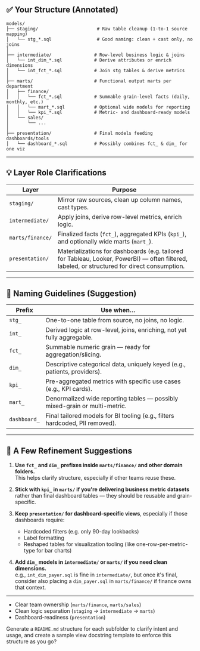 ## ✅ Your Structure (Annotated)

```
models/
├── staging/                      # Raw table cleanup (1-to-1 source mapping)
│   └── stg_*.sql                 # Good naming: clean + cast only, no joins
│
├── intermediate/                # Row-level business logic & joins
│   └── int_dim_*.sql            # Derive attributes or enrich dimensions
│   └── int_fct_*.sql            # Join stg tables & derive metrics
│
├── marts/                       # Functional output marts per department
│   ├── finance/
│   │   └── fct_*.sql            # Summable grain-level facts (daily, monthly, etc.)
│   │   └── mart_*.sql           # Optional wide models for reporting
│   │   └── kpi_*.sql            # Metric- and dashboard-ready models
│   └── sales/
│       └── ...
│
├── presentation/                # Final models feeding dashboards/tools
│   └── dashboard_*.sql          # Possibly combines fct_ & dim_ for one viz
```

---

## 💡 Layer Role Clarifications

| Layer            | Purpose                                                                                                                                       |
| ---------------- | --------------------------------------------------------------------------------------------------------------------------------------------- |
| `staging/`       | Mirror raw sources, clean up column names, cast types.                                                                                        |
| `intermediate/`  | Apply joins, derive row-level metrics, enrich logic.                                                                                          |
| `marts/finance/` | Finalized facts (`fct_`), aggregated KPIs (`kpi_`), and optionally wide marts (`mart_`).                                                      |
| `presentation/`  | Materializations for dashboards (e.g. tailored for Tableau, Looker, PowerBI) — often filtered, labeled, or structured for direct consumption. |

---

## 📛 Naming Guidelines (Suggestion)

| Prefix       | Use when…                                                                    |
| ------------ | ---------------------------------------------------------------------------- |
| `stg_`       | One-to-one table from source, no joins, no logic.                            |
| `int_`       | Derived logic at row-level, joins, enriching, not yet fully aggregable.      |
| `fct_`       | Summable numeric grain — ready for aggregation/slicing.                      |
| `dim_`       | Descriptive categorical data, uniquely keyed (e.g., patients, providers).    |
| `kpi_`       | Pre-aggregated metrics with specific use cases (e.g., KPI cards).            |
| `mart_`      | Denormalized wide reporting tables — possibly mixed-grain or multi-metric.   |
| `dashboard_` | Final tailored models for BI tooling (e.g., filters hardcoded, PII removed). |

---

## 🧠 A Few Refinement Suggestions

1. **Use `fct_` and `dim_` prefixes inside `marts/finance/` and other domain folders.**  
   This helps clarify structure, especially if other teams reuse these.

2. **Stick with `kpi_` in `marts/` if you're delivering business metric datasets** rather than final dashboard tables — they should be reusable and grain-specific.

3. **Keep `presentation/` for dashboard-specific views**, especially if those dashboards require:

   - Hardcoded filters (e.g. only 90-day lookbacks)
   - Label formatting
   - Reshaped tables for visualization tooling (like one-row-per-metric-type for bar charts)

4. **Add `dim_` models in `intermediate/` or `marts/` if you need clean dimensions.**  
   e.g., `int_dim_payer.sql` is fine in `intermediate/`, but once it's final, consider also placing a `dim_payer.sql` in `marts/finance/` if finance owns that context.

---

- Clear team ownership (`marts/finance`, `marts/sales`)
- Clean logic separation (`staging` → `intermediate` → `marts`)
- Dashboard-readiness (`presentation`)

Generate a `README.md` structure for each subfolder to clarify intent and usage, and create a sample view docstring template to enforce this structure as you go?

